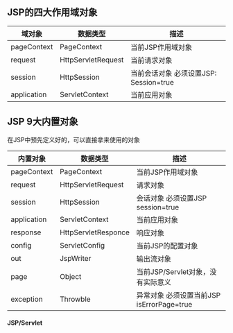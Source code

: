 ## JSP的四大作用域对象

域对象 | 数据类型 | 描述
---|---|---
pageContext | PageContext | 当前JSP作用域对象
request | HttpServletRequest | 当前请求对象
session | HttpSession | 当前会话对象 必须设置JSP: Session=true
application | ServletContext | 当前应用对象

## JSP 9大内置对象
在JSP中预先定义好的，可以直接拿来使用的对象

内置对象 | 数据类型 | 描述
---|---|---
pageContext | PageContext | 当前JSP作用域对象
request | HttpServletRequest | 请求对象
session | HttpSession | 会话对象 必须设置JSP  session=true
application | ServletContext | 当前应用对象
response | HttpServletResponce | 响应对象
config | ServletConfig | 当前JSP的配置对象
out | JspWriter | 输出流对象
page | Object | 当前JSP/Servlet对象，没有实际意义
exception | Throwble | 异常对象 必须设置当前JSP isErrorPage=true

#### JSP/Servlet